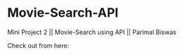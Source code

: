 # Movie-Search-API
Mini Project 2 || Movie-Search using API || Parimal Biswas  

Check out from here: 
